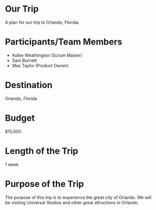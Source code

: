 # Our Trip
A plan for our trip to Orlando, Florida.

# Participants/Team Members
* Kolbe Weathington (Scrum Master)
* Sam Burnett 
* Max Taylor (Product Owner)

# Destination
Orlando, Florida

# Budget
$15,000

# Length of the Trip
1 week 

# Purpose of the Trip
The purpose of this trip is to experience the great city of Orlando. We will be visiting Universal Studios and other great attractions in Orlando.
